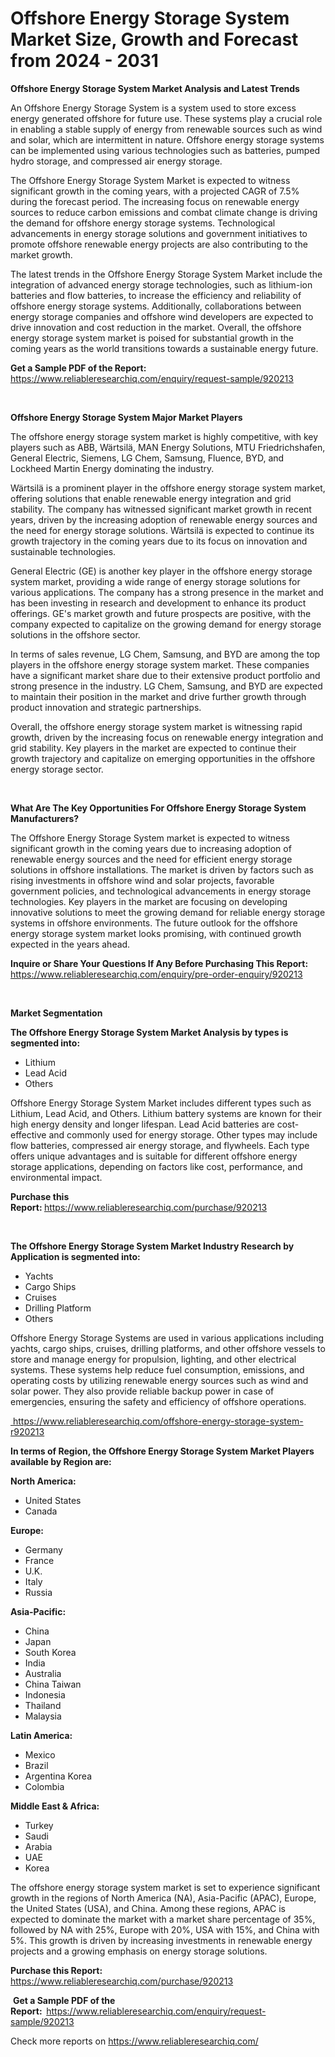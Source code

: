 <p><h1>Offshore Energy Storage System Market Size, Growth and Forecast from 2024 - 2031</h1></p><p><strong>Offshore Energy Storage System Market Analysis and Latest Trends</strong></p>
<p><p>An Offshore Energy Storage System is a system used to store excess energy generated offshore for future use. These systems play a crucial role in enabling a stable supply of energy from renewable sources such as wind and solar, which are intermittent in nature. Offshore energy storage systems can be implemented using various technologies such as batteries, pumped hydro storage, and compressed air energy storage.</p><p>The Offshore Energy Storage System Market is expected to witness significant growth in the coming years, with a projected CAGR of 7.5% during the forecast period. The increasing focus on renewable energy sources to reduce carbon emissions and combat climate change is driving the demand for offshore energy storage systems. Technological advancements in energy storage solutions and government initiatives to promote offshore renewable energy projects are also contributing to the market growth.</p><p>The latest trends in the Offshore Energy Storage System Market include the integration of advanced energy storage technologies, such as lithium-ion batteries and flow batteries, to increase the efficiency and reliability of offshore energy storage systems. Additionally, collaborations between energy storage companies and offshore wind developers are expected to drive innovation and cost reduction in the market. Overall, the offshore energy storage system market is poised for substantial growth in the coming years as the world transitions towards a sustainable energy future.</p></p>
<p><strong>Get a Sample PDF of the Report:&nbsp;</strong> <a href="https://www.reliableresearchiq.com/enquiry/request-sample/920213">https://www.reliableresearchiq.com/enquiry/request-sample/920213</a></p>
<p>&nbsp;</p>
<p><strong>Offshore Energy Storage System Major Market Players</strong></p>
<p><p>The offshore energy storage system market is highly competitive, with key players such as ABB, Wärtsilä, MAN Energy Solutions, MTU Friedrichshafen, General Electric, Siemens, LG Chem, Samsung, Fluence, BYD, and Lockheed Martin Energy dominating the industry.</p><p>Wärtsilä is a prominent player in the offshore energy storage system market, offering solutions that enable renewable energy integration and grid stability. The company has witnessed significant market growth in recent years, driven by the increasing adoption of renewable energy sources and the need for energy storage solutions. Wärtsilä is expected to continue its growth trajectory in the coming years due to its focus on innovation and sustainable technologies.</p><p>General Electric (GE) is another key player in the offshore energy storage system market, providing a wide range of energy storage solutions for various applications. The company has a strong presence in the market and has been investing in research and development to enhance its product offerings. GE's market growth and future prospects are positive, with the company expected to capitalize on the growing demand for energy storage solutions in the offshore sector.</p><p>In terms of sales revenue, LG Chem, Samsung, and BYD are among the top players in the offshore energy storage system market. These companies have a significant market share due to their extensive product portfolio and strong presence in the industry. LG Chem, Samsung, and BYD are expected to maintain their position in the market and drive further growth through product innovation and strategic partnerships.</p><p>Overall, the offshore energy storage system market is witnessing rapid growth, driven by the increasing focus on renewable energy integration and grid stability. Key players in the market are expected to continue their growth trajectory and capitalize on emerging opportunities in the offshore energy storage sector.</p></p>
<p>&nbsp;</p>
<p><strong>What Are The Key Opportunities For Offshore Energy Storage System Manufacturers?</strong></p>
<p><p>The Offshore Energy Storage System market is expected to witness significant growth in the coming years due to increasing adoption of renewable energy sources and the need for efficient energy storage solutions in offshore installations. The market is driven by factors such as rising investments in offshore wind and solar projects, favorable government policies, and technological advancements in energy storage technologies. Key players in the market are focusing on developing innovative solutions to meet the growing demand for reliable energy storage systems in offshore environments. The future outlook for the offshore energy storage system market looks promising, with continued growth expected in the years ahead.</p></p>
<p><strong>Inquire or Share Your Questions If Any Before Purchasing This Report:</strong> <a href="https://www.reliableresearchiq.com/enquiry/pre-order-enquiry/920213">https://www.reliableresearchiq.com/enquiry/pre-order-enquiry/920213</a></p>
<p>&nbsp;</p>
<p><strong>Market Segmentation</strong></p>
<p><strong>The Offshore Energy Storage System Market Analysis by types is segmented into:</strong></p>
<p><ul><li>Lithium</li><li>Lead Acid</li><li>Others</li></ul></p>
<p><p>Offshore Energy Storage System Market includes different types such as Lithium, Lead Acid, and Others. Lithium battery systems are known for their high energy density and longer lifespan. Lead Acid batteries are cost-effective and commonly used for energy storage. Other types may include flow batteries, compressed air energy storage, and flywheels. Each type offers unique advantages and is suitable for different offshore energy storage applications, depending on factors like cost, performance, and environmental impact.</p></p>
<p><strong>Purchase this Report:&nbsp;</strong><a href="https://www.reliableresearchiq.com/purchase/920213">https://www.reliableresearchiq.com/purchase/920213</a></p>
<p>&nbsp;</p>
<p><strong>The Offshore Energy Storage System Market Industry Research by Application is segmented into:</strong></p>
<p><ul><li>Yachts</li><li>Cargo Ships</li><li>Cruises</li><li>Drilling Platform</li><li>Others</li></ul></p>
<p><p>Offshore Energy Storage Systems are used in various applications including yachts, cargo ships, cruises, drilling platforms, and other offshore vessels to store and manage energy for propulsion, lighting, and other electrical systems. These systems help reduce fuel consumption, emissions, and operating costs by utilizing renewable energy sources such as wind and solar power. They also provide reliable backup power in case of emergencies, ensuring the safety and efficiency of offshore operations.</p></p>
<p><a href="https://www.reliableresearchiq.com/offshore-energy-storage-system-r920213">&nbsp;https://www.reliableresearchiq.com/offshore-energy-storage-system-r920213</a></p>
<p><strong>In terms of Region, the Offshore Energy Storage System Market Players available by Region are:</strong></p>
<p>
    <p> <strong> North America: </strong>
        <ul>
            <li>United States</li>
            <li>Canada</li>
        </ul>
        </p> 
    <p> <strong> Europe: </strong>
        <ul>
            <li>Germany</li>
            <li>France</li>
            <li>U.K.</li>
            <li>Italy</li>
            <li>Russia</li>
        </ul>
        </p> 
    <p> <strong> Asia-Pacific: </strong>
        <ul>
            <li>China</li>
            <li>Japan</li>
            <li>South Korea</li>
            <li>India</li>
            <li>Australia</li>
            <li>China Taiwan</li>
            <li>Indonesia</li>
            <li>Thailand</li>
            <li>Malaysia</li>
        </ul>
        </p> 
    <p> <strong> Latin America: </strong>
        <ul>
            <li>Mexico</li>
            <li>Brazil</li>
            <li>Argentina Korea</li>
            <li>Colombia</li>
        </ul>
        </p> 
    <p> <strong> Middle East & Africa: </strong>
        <ul>
            <li>Turkey</li>
            <li>Saudi</li>
            <li>Arabia</li>
            <li>UAE</li>
            <li>Korea</li>
        </ul>
    </p>
    </p>
<p><p>The offshore energy storage system market is set to experience significant growth in the regions of North America (NA), Asia-Pacific (APAC), Europe, the United States (USA), and China. Among these regions, APAC is expected to dominate the market with a market share percentage of 35%, followed by NA with 25%, Europe with 20%, USA with 15%, and China with 5%. This growth is driven by increasing investments in renewable energy projects and a growing emphasis on energy storage solutions.</p></p>
<p><strong>Purchase this Report: </strong><a href="https://www.reliableresearchiq.com/purchase/920213">https://www.reliableresearchiq.com/purchase/920213</a></p>
<p>&nbsp;<strong>Get a Sample PDF of the Report:&nbsp;&nbsp;</strong><a href="https://www.reliableresearchiq.com/enquiry/request-sample/920213">https://www.reliableresearchiq.com/enquiry/request-sample/920213</a></p>
<p><strong></strong></p>
<p>Check more reports on <a href="https://www.reliableresearchiq.com/">https://www.reliableresearchiq.com/</a></p>